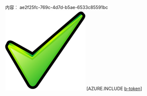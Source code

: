 内容︰ ae2f25fc-769c-4d7d-b5ae-6533c85591bc![图像](2389f70c-cc80-4bcd-9e1a-fd51ace340c4.png)
[AZURE.INCLUDE [b-token](07de88cb-5653-4e8a-816c-e3144638b0b9.md)]
